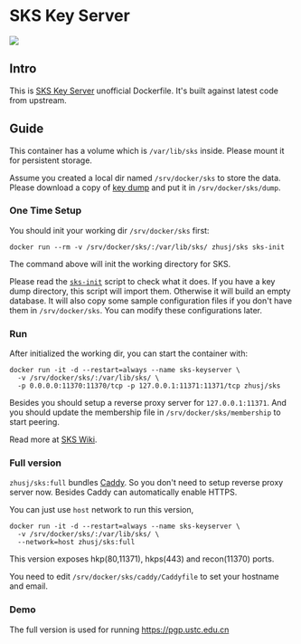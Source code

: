 # SKS Key Server

![](https://images.microbadger.com/badges/image/zhusj/sks.svg)

## Intro

This is [SKS Key Server](https://bitbucket.org/skskeyserver/sks-keyserver) unofficial Dockerfile.
It's built against latest code from upstream.

## Guide

This container has a volume which is `/var/lib/sks` inside. Please mount it for persistent storage.

Assume you created a local dir named `/srv/docker/sks` to store the data. Please download a copy of
[key dump](https://bitbucket.org/skskeyserver/sks-keyserver/wiki/KeydumpSources) and put it in
`/srv/docker/sks/dump`.

### One Time Setup

You should init your working dir `/srv/docker/sks` first:

```
docker run --rm -v /srv/docker/sks/:/var/lib/sks/ zhusj/sks sks-init
```

The command above will init the working directory for SKS.

Please read the [`sks-init`](https://github.com/zhsj/dockerfile/blob/master/sks/files/bin/sks-init)
script to check what it does. If you have a key dump directory, this script will import them. Otherwise
it will build an empty database. It will also copy some sample configuration files if you don't have
them in `/srv/docker/sks`. You can modify these configurations later.

### Run

After initialized the working dir, you can start the container with:

```
docker run -it -d --restart=always --name sks-keyserver \
  -v /srv/docker/sks/:/var/lib/sks/ \
  -p 0.0.0.0:11370:11370/tcp -p 127.0.0.1:11371:11371/tcp zhusj/sks
```

Besides you should setup a reverse proxy server for `127.0.0.1:11371`. And you should update
the membership file in `/srv/docker/sks/membership` to start peering.

Read more at [SKS Wiki](https://bitbucket.org/skskeyserver/sks-keyserver/wiki/Peering).

### Full version

`zhusj/sks:full` bundles [Caddy](https://github.com/mholt/caddy). So you don't need to setup reverse
proxy server now. Besides Caddy can automatically enable HTTPS.

You can just use `host` network to run this version,

```
docker run -it -d --restart=always --name sks-keyserver \
  -v /srv/docker/sks/:/var/lib/sks/ \
  --network=host zhusj/sks:full
```

This version exposes hkp(80,11371), hkps(443) and recon(11370) ports.

You need to edit `/srv/docker/sks/caddy/Caddyfile` to set your hostname and email.

### Demo

The full version is used for running <https://pgp.ustc.edu.cn>
